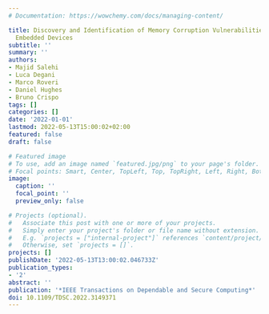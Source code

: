 ```yaml
---
# Documentation: https://wowchemy.com/docs/managing-content/

title: Discovery and Identification of Memory Corruption Vulnerabilities on Bare-metal
  Embedded Devices
subtitle: ''
summary: ''
authors:
- Majid Salehi
- Luca Degani
- Marco Roveri
- Daniel Hughes
- Bruno Crispo
tags: []
categories: []
date: '2022-01-01'
lastmod: 2022-05-13T15:00:02+02:00
featured: false
draft: false

# Featured image
# To use, add an image named `featured.jpg/png` to your page's folder.
# Focal points: Smart, Center, TopLeft, Top, TopRight, Left, Right, BottomLeft, Bottom, BottomRight.
image:
  caption: ''
  focal_point: ''
  preview_only: false

# Projects (optional).
#   Associate this post with one or more of your projects.
#   Simply enter your project's folder or file name without extension.
#   E.g. `projects = ["internal-project"]` references `content/project/deep-learning/index.md`.
#   Otherwise, set `projects = []`.
projects: []
publishDate: '2022-05-13T13:00:02.046733Z'
publication_types:
- '2'
abstract: ''
publication: '*IEEE Transactions on Dependable and Secure Computing*'
doi: 10.1109/TDSC.2022.3149371
---
```

